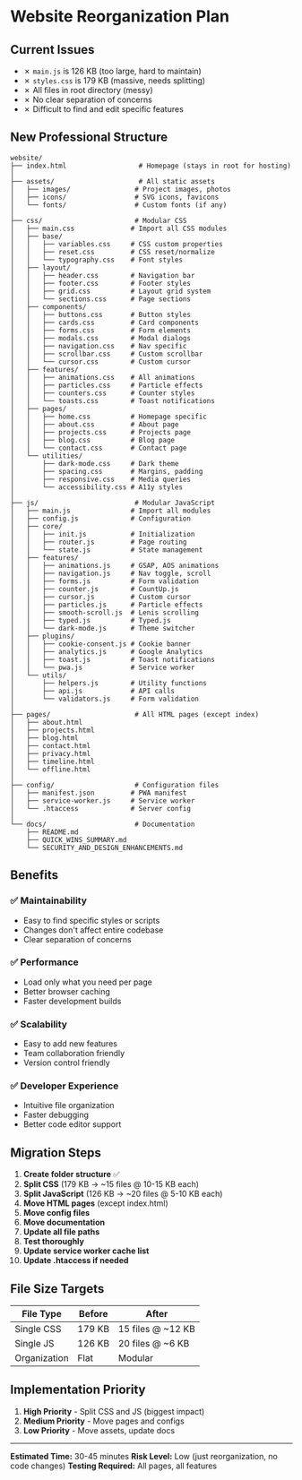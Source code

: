 # Website Reorganization Plan

## Current Issues
- ✗ `main.js` is 126 KB (too large, hard to maintain)
- ✗ `styles.css` is 179 KB (massive, needs splitting)
- ✗ All files in root directory (messy)
- ✗ No clear separation of concerns
- ✗ Difficult to find and edit specific features

## New Professional Structure

```
website/
├── index.html                  # Homepage (stays in root for hosting)
│
├── assets/                     # All static assets
│   ├── images/                # Project images, photos
│   ├── icons/                 # SVG icons, favicons
│   └── fonts/                 # Custom fonts (if any)
│
├── css/                       # Modular CSS
│   ├── main.css              # Import all CSS modules
│   ├── base/
│   │   ├── variables.css     # CSS custom properties
│   │   ├── reset.css         # CSS reset/normalize
│   │   └── typography.css    # Font styles
│   ├── layout/
│   │   ├── header.css        # Navigation bar
│   │   ├── footer.css        # Footer styles
│   │   ├── grid.css          # Layout grid system
│   │   └── sections.css      # Page sections
│   ├── components/
│   │   ├── buttons.css       # Button styles
│   │   ├── cards.css         # Card components
│   │   ├── forms.css         # Form elements
│   │   ├── modals.css        # Modal dialogs
│   │   ├── navigation.css    # Nav specific
│   │   ├── scrollbar.css     # Custom scrollbar
│   │   └── cursor.css        # Custom cursor
│   ├── features/
│   │   ├── animations.css    # All animations
│   │   ├── particles.css     # Particle effects
│   │   ├── counters.css      # Counter styles
│   │   └── toasts.css        # Toast notifications
│   ├── pages/
│   │   ├── home.css          # Homepage specific
│   │   ├── about.css         # About page
│   │   ├── projects.css      # Projects page
│   │   ├── blog.css          # Blog page
│   │   └── contact.css       # Contact page
│   └── utilities/
│       ├── dark-mode.css     # Dark theme
│       ├── spacing.css       # Margins, padding
│       ├── responsive.css    # Media queries
│       └── accessibility.css # A11y styles
│
├── js/                        # Modular JavaScript
│   ├── main.js               # Import all modules
│   ├── config.js             # Configuration
│   ├── core/
│   │   ├── init.js           # Initialization
│   │   ├── router.js         # Page routing
│   │   └── state.js          # State management
│   ├── features/
│   │   ├── animations.js     # GSAP, AOS animations
│   │   ├── navigation.js     # Nav toggle, scroll
│   │   ├── forms.js          # Form validation
│   │   ├── counter.js        # CountUp.js
│   │   ├── cursor.js         # Custom cursor
│   │   ├── particles.js      # Particle effects
│   │   ├── smooth-scroll.js  # Lenis scrolling
│   │   ├── typed.js          # Typed.js
│   │   └── dark-mode.js      # Theme switcher
│   ├── plugins/
│   │   ├── cookie-consent.js # Cookie banner
│   │   ├── analytics.js      # Google Analytics
│   │   ├── toast.js          # Toast notifications
│   │   └── pwa.js            # Service worker
│   └── utils/
│       ├── helpers.js        # Utility functions
│       ├── api.js            # API calls
│       └── validators.js     # Form validation
│
├── pages/                     # All HTML pages (except index)
│   ├── about.html
│   ├── projects.html
│   ├── blog.html
│   ├── contact.html
│   ├── privacy.html
│   ├── timeline.html
│   └── offline.html
│
├── config/                    # Configuration files
│   ├── manifest.json         # PWA manifest
│   ├── service-worker.js     # Service worker
│   └── .htaccess             # Server config
│
└── docs/                      # Documentation
    ├── README.md
    ├── QUICK_WINS_SUMMARY.md
    └── SECURITY_AND_DESIGN_ENHANCEMENTS.md
```

## Benefits

### ✅ Maintainability
- Easy to find specific styles or scripts
- Changes don't affect entire codebase
- Clear separation of concerns

### ✅ Performance
- Load only what you need per page
- Better browser caching
- Faster development builds

### ✅ Scalability
- Easy to add new features
- Team collaboration friendly
- Version control friendly

### ✅ Developer Experience
- Intuitive file organization
- Faster debugging
- Better code editor support

## Migration Steps

1. **Create folder structure** ✅
2. **Split CSS** (179 KB → ~15 files @ 10-15 KB each)
3. **Split JavaScript** (126 KB → ~20 files @ 5-10 KB each)
4. **Move HTML pages** (except index.html)
5. **Move config files**
6. **Move documentation**
7. **Update all file paths**
8. **Test thoroughly**
9. **Update service worker cache list**
10. **Update .htaccess if needed**

## File Size Targets

| File Type | Before | After |
|-----------|--------|-------|
| Single CSS | 179 KB | 15 files @ ~12 KB |
| Single JS | 126 KB | 20 files @ ~6 KB |
| Organization | Flat | Modular |

## Implementation Priority

1. **High Priority** - Split CSS and JS (biggest impact)
2. **Medium Priority** - Move pages and configs
3. **Low Priority** - Move assets, update docs

---

**Estimated Time:** 30-45 minutes
**Risk Level:** Low (just reorganization, no code changes)
**Testing Required:** All pages, all features
